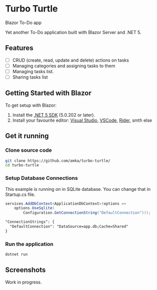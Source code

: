 # Turbo Turtle
Blazor To-Do app

Yet another To-Do application built with Blazor Server and .NET 5.

## Features
- [ ] CRUD (create, read, update and delete) actions on tasks
- [ ] Managing categories and assigning tasks to them
- [ ] Managing tasks list.
- [ ] Sharing tasks list

## Getting Started with Blazor

To get setup with Blazor:

1. Install the [.NET 5 SDK](https://dotnet.microsoft.com/download/dotnet/5.0) (5.0.202 or later).
2. Install your favourite editor: [Visual Studio](https://visualstudio.microsoft.com/), [VSCode](https://code.visualstudio.com/), [Rider](https://www.jetbrains.com/rider/), smth else

## Get it running

### Clone source code

```bash
git clone https://github.com/amka/turbo-turtle/
cd turbo-turtle
```

### Setup Database Connections

This example is running on in SQLite database. You can change that in Startup.cs file.


```cs
services.AddDbContext<ApplicationDbContext>(options =>
    options.UseSqlite(
        Configuration.GetConnectionString("DefaultConnection")));
```
<!-- When running on Windows, the server is using in memory database on default configuration. You can change that in the file appsettings.json. -->

```xml
"ConnectionStrings": {
  "DefaultConnection": "DataSource=app.db;Cache=Shared"
}
```

### Run the application

```bash
dotnet run
```

## Screenshots

Work in progress.
